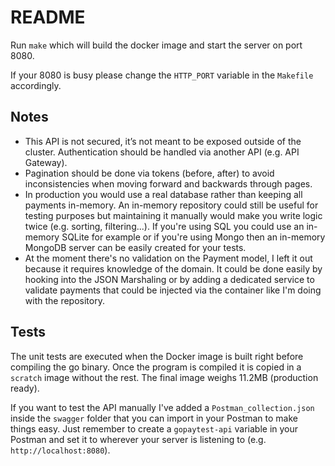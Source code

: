 # README

Run `make` which will build the docker image and start the server on port 8080.

If your 8080 is busy please change the `HTTP_PORT` variable in the `Makefile` accordingly.

## Notes

* This API is not secured, it’s not meant to be exposed outside of the cluster. Authentication should be handled via
  another API (e.g. API Gateway).
* Pagination should be done via tokens (before, after) to avoid inconsistencies when moving forward and backwards 
  through pages.
* In production you would use a real database rather than keeping all payments in-memory. An in-memory repository could
  still be useful for testing purposes but maintaining it manually would make you write logic twice (e.g. sorting, 
  filtering...). If you're using SQL you could use an in-memory SQLite for example or if you're using Mongo then an
  in-memory MongoDB server can be easily created for your tests.
* At the moment there's no validation on the Payment model, I left it out because it requires knowledge of the domain.
  It could be done easily by hooking into the JSON Marshaling or by adding a dedicated service to validate payments that
  could be injected via the container like I'm doing with the repository.

## Tests

The unit tests are executed when the Docker image is built right before compiling the go binary. 
Once the program is compiled it is copied in a `scratch` image without the rest.
The final image weighs 11.2MB (production ready). 

If you want to test the API manually I've added a `Postman_collection.json` inside the `swagger` folder
that you can import in your Postman to make things easy. Just remember to create a `gopaytest-api` variable in
your Postman and set it to wherever your server is listening to (e.g. `http://localhost:8080`).
